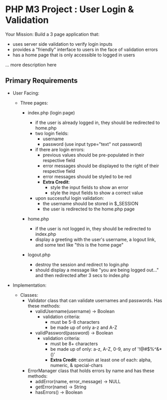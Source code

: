 # PHP M3 Project : User Login & Validation

Your Mission: Build a 3 page application that:
- uses server side validation to verify login inputs
- provides a "friendly" interface to users in the face of validation errors
- has a home page that is only accessible to logged in users

... more description here



## Primary Requirements
- User Facing:
    - Three pages:
        - index.php (login page)
            - if the user is already logged in, they should be redirected to home.php
            - two login fields:
                - username
                - password (use input type="text" not password)
            - if there are login errors:
                - previous values should be pre-populated in their respective field
                - error messages should be displayed to the right of their respective field
                - error messages should be styled to be red
                - **Extra Credit**:
                    - style the input fields to show an error
                    - style the input fields to show a correct value
            - upon successful login validation:
                - the username should be stored in $_SESSION
                - the user is redirected to the home.php page
        - home.php
            - if the user is not logged in, they should be redirected to index.php
            - display a greeting with the user's username, a logout link, and some text like "this is the home page"

        - logout.php
            - destroy the session and redirect to login.php
            - should display a message like "you are being logged out..." and then redirected after 3 secs to index.php

- Implementation:
    - Classes:
        - Validator class that can validate usernames and passwords. Has these methods:
            - validUsername(username) -> Boolean
                - validation criteria:
                    - must be 5-8 characters
                    - be made up of only a-z and A-Z
            - validPassword(password) -> Boolean
                - validation criteria:
                    - must be 8+ characters
                    - be made up of only: a-z, A-Z, 0-9, any of '!@#$%^&*()'
                    - **Extra Credit**: contain at least one of each: alpha, numeric, & special-chars
        - ErrorManager class that holds errors by name and has these methods:
            - addError(name, error_message) -> NULL
            - getError(name) -> String
            - hasErrors() -> Boolean
